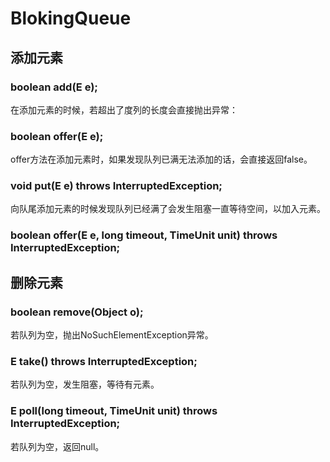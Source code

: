 # BlokingQueue


## 添加元素

### boolean add(E e);

在添加元素的时候，若超出了度列的长度会直接抛出异常：

### boolean offer(E e);

offer方法在添加元素时，如果发现队列已满无法添加的话，会直接返回false。

### void put(E e) throws InterruptedException;

向队尾添加元素的时候发现队列已经满了会发生阻塞一直等待空间，以加入元素。

### boolean offer(E e, long timeout, TimeUnit unit) throws InterruptedException;



## 删除元素


### boolean remove(Object o);

若队列为空，抛出NoSuchElementException异常。

### E take() throws InterruptedException;

若队列为空，发生阻塞，等待有元素。

### E poll(long timeout, TimeUnit unit) throws InterruptedException;

若队列为空，返回null。
